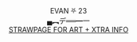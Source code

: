 <div align="center"> 
   EVAN ⛧ 23 <br/>
  ▄︻デ══━一 <br/>
  <div class="clickable-div">
    <a href="https://machetes.straw.page">STRAWPAGE FOR ART + XTRA INFO</a>
    <div class="image">
</div>
<br>
